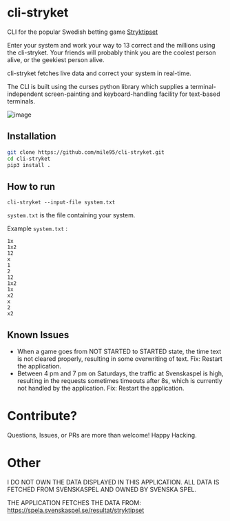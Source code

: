 # cli-stryket

CLI for the popular Swedish betting game [Stryktipset](https://spela.svenskaspel.se/stryktipset)

Enter your system and work your way to 13 correct and the millions using the cli-stryket. Your friends will probably think you are the coolest person alive, or the geekiest person alive.

cli-stryket fetches live data and correct your system in real-time.

The CLI is built using the curses python library which supplies a terminal-independent screen-painting and keyboard-handling facility for text-based terminals.

![image](https://user-images.githubusercontent.com/8545435/164912734-094959df-8ad5-4a4e-8916-c2b434e40aee.png)

## Installation

```bash
git clone https://github.com/mile95/cli-stryket.git
cd cli-stryket
pip3 install .

```
## How to run

```
cli-stryket --input-file system.txt
```

`system.txt` is the file containing your system. 

Example `system.txt` : 

```
1x
1x2
12
x
1
2
12
1x2
1x
x2
x
2
x2
```

## Known Issues

- When a game goes from NOT STARTED to STARTED state, the time text is not cleared properly, resulting in some overwriting of text. Fix: Restart the application.
- Between 4 pm and 7 pm on Saturdays, the traffic at Svenskaspel is high, resulting in the requests sometimes timeouts after 8s, which is currently not handled by the application. Fix: Restart the application.

# Contribute?

Questions, Issues, or PRs are more than welcome! Happy Hacking.

# Other
I DO NOT OWN THE DATA DISPLAYED IN THIS APPLICATION. ALL DATA IS FETCHED FROM SVENSKASPEL AND OWNED BY SVENSKA SPEL.

THE APPLICATION FETCHES THE DATA FROM: https://spela.svenskaspel.se/resultat/stryktipset
